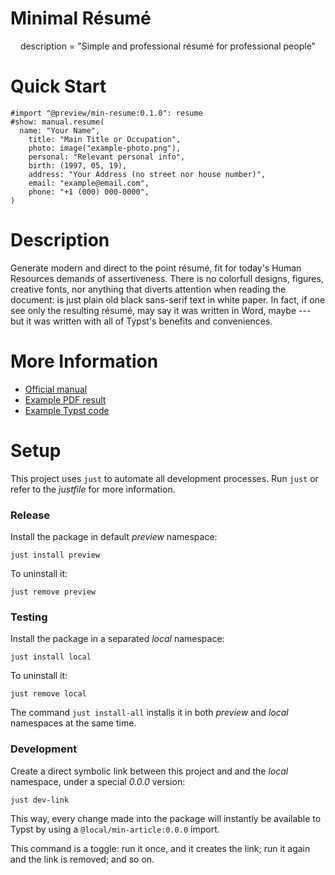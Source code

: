 # Minimal Résumé

<center>
  description = "Simple and professional résumé for professional people"
</center>


# Quick Start

```typst
#import "@preview/min-resume:0.1.0": resume
#show: manual.resume(
  name: "Your Name",
	title: "Main Title or Occupation",
	photo: image("example-photo.png"),
	personal: "Relevant personal info",
	birth: (1997, 05, 19),
	address: "Your Address (no street nor house number)",
	email: "example@email.com",
	phone: "+1 (000) 000-0000",
)
```

# Description

Generate modern and direct to the point résumé, fit for today's Human Resources
demands of assertiveness. There is no colorfull designs, figures, creative fonts,
nor anything that diverts attention when reading the document: is just plain old
black sans-serif text in white paper. In fact, if one see only the resulting
résumé, may say it was written in Word, maybe --- but it was written with all of
Typst's benefits and conveniences.


# More Information

- [Official manual](docs/pdf/manual.pdf)
- [Example PDF result](docs/pdf/example.pdf)
- [Example Typst code](template/main.typ)


# Setup

This project uses `just` to automate all development processes. Run `just` or
refer to the _justfile_ for more information.


### Release

Install the package in default _preview_ namespace:

```
just install preview
```

To uninstall it:

```
just remove preview
```


### Testing

Install the package in a separated _local_ namespace:

```
just install local
```

To uninstall it:

```
just remove local
```

The command `just install-all` installs it in both _preview_ and _local_
namespaces at the same time.


### Development

Create a direct symbolic link between this project and and the _local_ namespace,
under a special _0.0.0_ version:

```
just dev-link
```

This way, every change made into the package will instantly be available to 
Typst by using a `@local/min-article:0.0.0` import.

This command is a toggle: run it once, and it creates the link; run it again and
the link is removed; and so on.